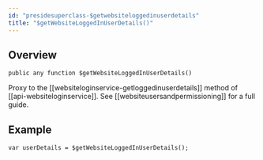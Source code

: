 ```yaml
---
id: "presidesuperclass-$getwebsiteloggedinuserdetails"
title: "$getWebsiteLoggedInUserDetails()"
---
```



## Overview




```luceescript
public any function $getWebsiteLoggedInUserDetails()
```

Proxy to the [[websiteloginservice-getloggedinuserdetails]] method of [[api-websiteloginservice]].
See [[websiteusersandpermissioning]] for a full guide.


## Example


```luceescript
var userDetails = $getWebsiteLoggedInUserDetails();
```

